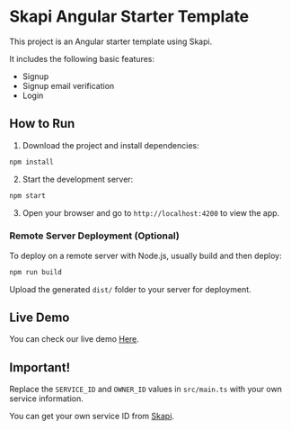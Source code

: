 # Skapi Angular Starter Template

This project is an Angular starter template using Skapi.

It includes the following basic features:

- Signup
- Signup email verification
- Login

## How to Run

1. Download the project and install dependencies:

```bash
npm install
```

2. Start the development server:

```bash
npm start
```

3. Open your browser and go to `http://localhost:4200` to view the app.

### Remote Server Deployment (Optional)

To deploy on a remote server with Node.js, usually build and then deploy:

```bash
npm run build
```

Upload the generated `dist/` folder to your server for deployment.

## Live Demo

You can check our live demo [Here](https://getting-started-template-angular.skapi.com).

## Important!

Replace the `SERVICE_ID` and `OWNER_ID` values in `src/main.ts` with your own service information.

You can get your own service ID from [Skapi](https://www.skapi.com).
